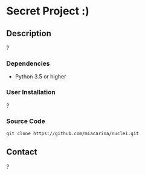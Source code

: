 # Secret Project :)

## Description
?

### Dependencies
- Python 3.5 or higher

### User Installation
?

### Source Code
    git clone https://github.com/miacarina/nuclei.git

## Contact
?